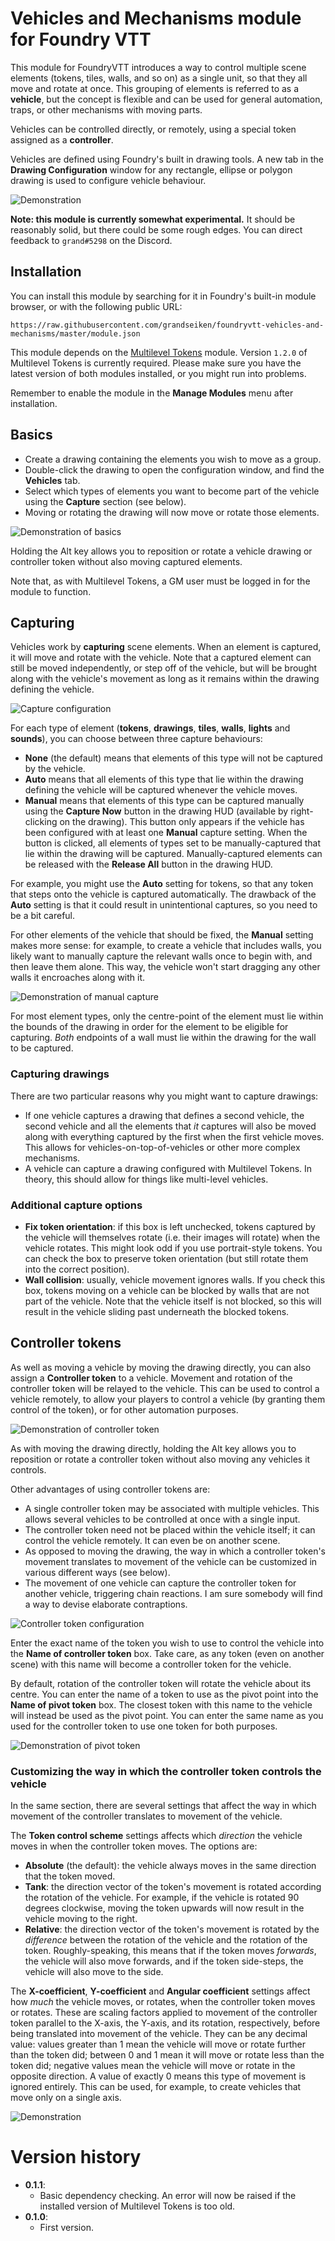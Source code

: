 # Vehicles and Mechanisms module for Foundry VTT

This module for FoundryVTT introduces a way to control multiple scene elements (tokens, tiles, walls, and so on) as a single unit, so that they all move and rotate at once. This grouping of elements is referred to as a **vehicle**, but the concept is flexible and can be used for general automation, traps, or other mechanisms with moving parts.

Vehicles can be controlled directly, or remotely, using a special token assigned as a **controller**.

Vehicles are defined using Foundry's built in drawing tools. A new tab in the **Drawing Configuration** window for any rectangle, ellipse or polygon drawing is used to configure vehicle behaviour.

![Demonstration](demo/advanced0.gif)

**Note: this module is currently somewhat experimental.** It should be reasonably solid, but there could be some rough edges. You can direct feedback to `grand#5298` on the Discord.

## Installation

You can install this module by searching for it in Foundry's built-in module browser, or with the following public URL:

```
https://raw.githubusercontent.com/grandseiken/foundryvtt-vehicles-and-mechanisms/master/module.json
```

This module depends on the [Multilevel Tokens](https://github.com/grandseiken/foundryvtt-multilevel-tokens) module. Version `1.2.0` of Multilevel Tokens is currently required. Please make sure you have the latest version of both modules installed, or you might run into problems.

Remember to enable the module in the **Manage Modules** menu after installation.

## Basics

* Create a drawing containing the elements you wish to move as a group.
* Double-click the drawing to open the configuration window, and find the **Vehicles** tab.
* Select which types of elements you want to become part of the vehicle using the **Capture** section (see below).
* Moving or rotating the drawing will now move or rotate those elements.

![Demonstration of basics](demo/basics.gif)

Holding the Alt key allows you to reposition or rotate a vehicle drawing or controller token without also moving captured elements.

Note that, as with Multilevel Tokens, a GM user must be logged in for the module to function.

## Capturing

Vehicles work by **capturing** scene elements. When an element is captured, it will move and rotate with the vehicle. Note that a captured element can still be moved independently, or step off of the vehicle, but will be brought along with the vehicle's movement as long as it remains within the drawing defining the vehicle.

![Capture configuration](demo/capture.png)

For each type of element (**tokens**, **drawings**, **tiles**, **walls**, **lights** and **sounds**), you can choose between three capture behaviours:

* **None** (the default) means that elements of this type will not be captured by the vehicle.
* **Auto** means that all elements of this type that lie within the drawing defining the vehicle will be captured whenever the vehicle moves.
* **Manual** means that elements of this type can be captured manually using the **Capture Now** button in the drawing HUD (available by right-clicking on the drawing). This button only appears if the vehicle has been configured with at least one **Manual** capture setting. When the button is clicked, all elements of types set to be manually-captured that lie within the drawing will be captured. Manually-captured elements can be released with the **Release All** button in the drawing HUD.

For example, you might use the **Auto** setting for tokens, so that any token that steps onto the vehicle is captured automatically. The drawback of the **Auto** setting is that it could result in unintentional captures, so you need to be a bit careful.

For other elements of the vehicle that should be fixed, the **Manual** setting makes more sense: for example, to create a vehicle that includes walls, you likely want to manually capture the relevant walls once to begin with, and then leave them alone. This way, the vehicle won't start dragging any other walls it encroaches along with it.

![Demonstration of manual capture](demo/manual.gif)

For most element types, only the centre-point of the element must lie within the bounds of the drawing in order for the element to be eligible for capturing. _Both_ endpoints of a wall must lie within the drawing for the wall to be captured.

### Capturing drawings

There are two particular reasons why you might want to capture drawings:
* If one vehicle captures a drawing that defines a second vehicle, the second vehicle and all the elements that _it_ captures will also be moved along with everything captured by the first when the first vehicle moves. This allows for vehicles-on-top-of-vehicles or other more complex mechanisms.
* A vehicle can capture a drawing configured with Multilevel Tokens. In theory, this should allow for things like multi-level vehicles.

### Additional capture options

* **Fix token orientation**: if this box is left unchecked, tokens captured by the vehicle will themselves rotate (i.e. their images will rotate) when the vehicle rotates. This might look odd if you use portrait-style tokens. You can check the box to preserve token orientation (but still rotate them into the correct position).
* **Wall collision**: usually, vehicle movement ignores walls. If you check this box, tokens moving on a vehicle can be blocked by walls that are not part of the vehicle. Note that the vehicle itself is not blocked, so this will result in the vehicle sliding past underneath the blocked tokens.

## Controller tokens

As well as moving a vehicle by moving the drawing directly, you can also assign a **Controller token** to a vehicle. Movement and rotation of the controller token will be relayed to the vehicle. This can be used to control a vehicle remotely, to allow your players to control a vehicle (by granting them control of the token), or for other automation purposes.

![Demonstration of controller token](demo/controller.gif)

As with moving the drawing directly, holding the Alt key allows you to reposition or rotate a controller token without also moving any vehicles it controls.

Other advantages of using controller tokens are:
* A single controller token may be associated with multiple vehicles. This allows several vehicles to be controlled at once with a single input.
* The controller token need not be placed within the vehicle itself; it can control the vehicle remotely. It can even be on another scene.
* As opposed to moving the drawing, the way in which a controller token's movement translates to movement of the vehicle can be customized in various different ways (see below).
* The movement of one vehicle can capture the controller token for another vehicle, triggering chain reactions. I am sure somebody will find a way to devise elaborate contraptions.

![Controller token configuration](demo/controller.png)

Enter the exact name of the token you wish to use to control the vehicle into the **Name of controller token** box. Take care, as any token (even on another scene) with this name will become a controller token for the vehicle.

By default, rotation of the controller token will rotate the vehicle about its centre. You can enter the name of a token to use as the pivot point into the **Name of pivot token** box. The closest token with this name to the vehicle will instead be used as the pivot point. You can enter the same name as you used for the controller token to use one token for both purposes.

![Demonstration of pivot token](demo/pivot.gif)

### Customizing the way in which the controller token controls the vehicle

In the same section, there are several settings that affect the way in which movement of the controller translates to movement of the vehicle.

The **Token control scheme** settings affects which _direction_ the vehicle moves in when the controller token moves. The options are:
* **Absolute** (the default): the vehicle always moves in the same direction that the token moved.
* **Tank**: the direction vector of the token's movement is rotated according the rotation of the vehicle. For example, if the vehicle is rotated 90 degrees clockwise, moving the token upwards will now result in the vehicle moving to the right.
* **Relative**: the direction vector of the token's movement is rotated by the _difference_ between the rotation of the vehicle and the rotation of the token. Roughly-speaking, this means that if the token moves _forwards_, the vehicle will also move forwards, and if the token side-steps, the vehicle will also move to the side.

The **X-coefficient**, **Y-coefficient** and **Angular coefficient** settings affect how _much_ the vehicle moves, or rotates, when the controller token moves or rotates. These are scaling factors applied to movement of the controller token parallel to the X-axis, the Y-axis, and its rotation, respectively, before being translated into movement of the vehicle. They can be any decimal value: values greater than 1 mean the vehicle will move or rotate further than the token did; between 0 and 1 mean it will move or rotate less than the token did; negative values mean the vehicle will move or rotate in the opposite direction. A value of exactly 0 means this type of movement is ignored entirely. This can be used, for example, to create vehicles that move only on a single axis.

![Demonstration](demo/advanced1.gif)

# Version history

* **0.1.1**:
  * Basic dependency checking. An error will now be raised if the installed version of Multilevel Tokens is too old.
* **0.1.0**:
  * First version.
